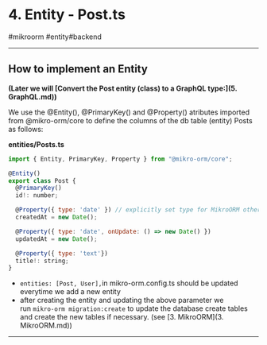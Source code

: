 # 4\. Entity - Post.ts

#mikroorm #entity#backend

* * *

## **How to implement an Entity**   

**(Later we will [Convert the Post entity (class) to a GraphQL type:](5. GraphQL.md))**

  

We use the @Entity(), @PrimaryKey() and @Property() atributes imported from @mikro-orm/core to define the columns of the db table (entity) Posts as follows:

  

**entities/Posts.ts**  

```javascript
import { Entity, PrimaryKey, Property } from "@mikro-orm/core";

@Entity() 
export class Post {
  @PrimaryKey()
  id!: number;

  @Property({ type: 'date' }) // explicitly set type for MikroORM otherwise it infers is as "jsonb" type 
  createdAt = new Date();

  @Property({ type: 'date', onUpdate: () => new Date() })
  updatedAt = new Date();

  @Property({ type: 'text'})
  title!: string;
}
```

  

- `entities: [Post, User],`⁠in mikro-orm.config.ts should be updated everytime we add a new entity 
- after creating the entity and updating the above parameter we run `⁠mikro-orm migration:create` to update the database create tables and create the new tables if necessary. (see [3\. MikroORM](3. MikroORM.md))

  

* * *